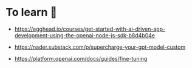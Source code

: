 # To learn 🧠

- https://egghead.io/courses/get-started-with-ai-driven-app-development-using-the-openai-node-js-sdk-b8d4b04e

- https://nader.substack.com/p/supercharge-your-gpt-model-custom

- https://platform.openai.com/docs/guides/fine-tuning